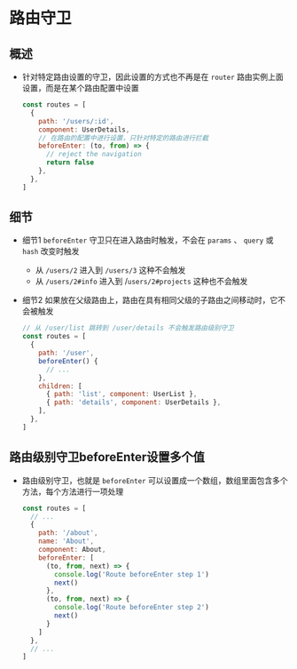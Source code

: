 # 路由守卫

## 概述

+ 针对特定路由设置的守卫，因此设置的方式也不再是在 `router` 路由实例上面设置，而是在某个路由配置中设置

  ```js
  const routes = [
    {
      path: '/users/:id',
      component: UserDetails,
      // 在路由的配置中进行设置，只针对特定的路由进行拦截
      beforeEnter: (to, from) => {
        // reject the navigation
        return false
      },
    },
  ]
  ```

## 细节

+ 细节1 `beforeEnter` 守卫只在进入路由时触发，不会在 `params` 、 `query` 或 `hash` 改变时触发

  + 从 `/users/2` 进入到 `/users/3` 这种不会触发
  + 从 `/users/2#info` 进入到 /`users/2#projects` 这种也不会触发

+ 细节2 如果放在父级路由上，路由在具有相同父级的子路由之间移动时，它不会被触发

  ```js
  // 从 /user/list 跳转到 /user/details 不会触发路由级别守卫
  const routes = [
    {
      path: '/user',
      beforeEnter() {
        // ...
      },
      children: [
        { path: 'list', component: UserList },
        { path: 'details', component: UserDetails },
      ],
    },
  ]
  ```

## 路由级别守卫beforeEnter设置多个值

+ 路由级别守卫，也就是 `beforeEnter` 可以设置成一个数组，数组里面包含多个方法，每个方法进行一项处理

  ```js
  const routes = [
    // ...
    {
      path: '/about',
      name: 'About',
      component: About,
      beforeEnter: [
        (to, from, next) => {
          console.log('Route beforeEnter step 1')
          next()
        },
        (to, from, next) => {
          console.log('Route beforeEnter step 2')
          next()
        }
      ]
    },
    // ...
  ]
  ```
